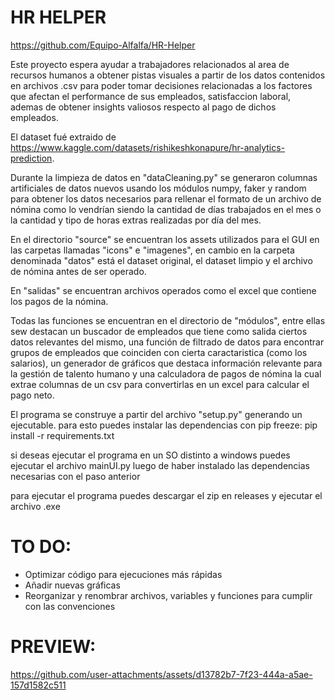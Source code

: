 
# HR HELPER

https://github.com/Equipo-Alfalfa/HR-Helper

Este proyecto espera ayudar a trabajadores relacionados al area de recursos humanos a obtener pistas visuales a partir de los datos contenidos en archivos .csv para poder tomar decisiones relacionadas a los factores que afectan el performance de sus empleados, satisfaccion laboral, ademas de obtener insights valiosos respecto al pago de dichos empleados.

El dataset fué extraido de https://www.kaggle.com/datasets/rishikeshkonapure/hr-analytics-prediction.

Durante la limpieza de datos en "dataCleaning.py" se generaron columnas artificiales de datos nuevos usando los módulos numpy, faker y random para obtener los datos necesarios para rellenar el formato de un archivo de nómina como lo vendrían siendo la cantidad de días trabajados en el mes o la cantidad y tipo de horas extras realizadas por día del mes.

En el directorio "source" se encuentran los assets utilizados para el GUI en las carpetas llamadas "icons" e "imagenes", en cambio en la carpeta denominada "datos" está el dataset original, el dataset limpio y el archivo de nómina antes de ser operado.

En "salidas" se encuentran archivos operados como el excel que contiene los pagos de la nómina.

Todas las funciones se encuentran en el directorio de "módulos", entre ellas sew destacan un buscador de empleados que tiene como salida ciertos datos relevantes del mismo, una función de filtrado de datos para encontrar grupos de empleados que coinciden con cierta caractaristica (como los salarios), un generador de gráficos que destaca información relevante para la gestión de talento humano y una calculadora de pagos de nómina la cual extrae columnas de un csv para convertirlas en un excel para calcular el pago neto.

El programa se construye a partir del archivo "setup.py" generando un ejecutable.
para esto puedes instalar las dependencias con pip freeze: pip install -r requirements.txt

si deseas ejecutar el programa en un SO distinto a windows puedes ejecutar el archivo mainUI.py luego de haber instalado las dependencias necesarias con el paso anterior

para ejecutar el programa puedes descargar el zip en releases y ejecutar el archivo .exe

# TO DO:
- Optimizar código para ejecuciones más rápidas
- Añadir nuevas gráficas
- Reorganizar y renombrar archivos, variables y funciones para cumplir con las convenciones

# PREVIEW:

https://github.com/user-attachments/assets/d13782b7-7f23-444a-a5ae-157d1582c511
